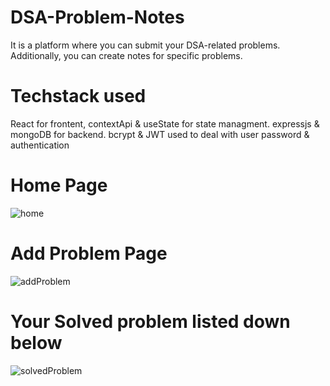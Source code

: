 # DSA-Problem-Notes
It is a platform where you can submit your DSA-related problems. Additionally, you can create notes for specific problems.

# Techstack used
React for frontent, contextApi & useState for state managment. expressjs & mongoDB for backend. bcrypt & JWT used to deal with user password & authentication

# Home Page 
![home](https://user-images.githubusercontent.com/56253080/169805083-64a7b17c-c59b-4490-b345-32f79ddf5d6b.png)

# Add Problem Page
![addProblem](https://user-images.githubusercontent.com/56253080/169805215-690e46a9-03ec-4446-8f36-e1d1d9a81ac7.png)

# Your Solved problem listed down below
![solvedProblem](https://user-images.githubusercontent.com/56253080/169805312-d8dfa6dd-296c-419a-9310-c35d04f4225e.png)
